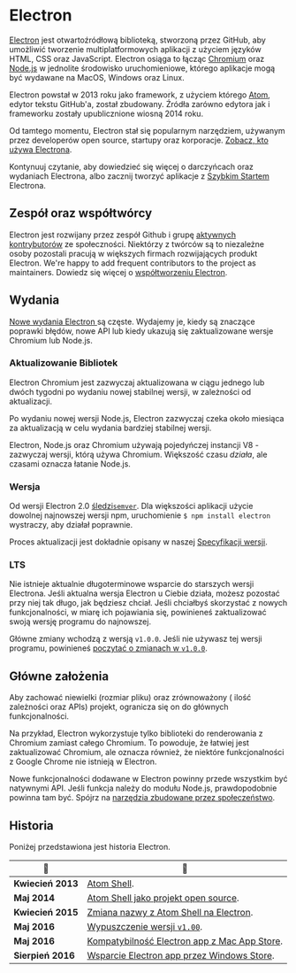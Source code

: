 # Electron

[Electron](https://electronjs.org) jest otwartoźródłową biblioteką, stworzoną przez GitHub, aby umożliwić tworzenie multiplatformowych aplikacji z użyciem języków HTML, CSS oraz JavaScript. Electron osiąga to łącząc [Chromium](https://www.chromium.org/Home) oraz [Node.js](https://nodejs.org) w jednolite środowisko uruchomieniowe, którego aplikacje mogą być wydawane na MacOS, Windows oraz Linux.

Electron powstał w 2013 roku jako framework, z użyciem którego [Atom](https://atom.io), edytor tekstu GitHub'a, został zbudowany. Źródła zarówno edytora jak i frameworku zostały upublicznione wiosną 2014 roku.

Od tamtego momentu, Electron stał się popularnym narzędziem, używanym przez developerów open source, startupy oraz korporacje. [Zobacz, kto używa Electrona](https://electronjs.org/apps).

Kontynuuj czytanie, aby dowiedzieć się więcej o darczyńcach oraz wydaniach Electrona, albo zacznij tworzyć aplikacje z [Szybkim Startem](quick-start.md) Electrona.

## Zespół oraz współtwórcy

Electron jest rozwijany przez zespół Github i grupę [aktywnych kontrybutorów](https://github.com/electron/electron/graphs/contributors) ze społeczności. Niektórzy z twórców są to niezależne osoby pozostali pracują w większych firmach rozwijających produkt Electron. We're happy to add frequent contributors to the project as maintainers. Dowiedz się więcej o [współtworzeniu Electron](https://github.com/electron/electron/blob/master/CONTRIBUTING.md).

## Wydania

[Nowe wydania Electron ](https://github.com/electron/electron/releases) są częste. Wydajemy je, kiedy są znaczące poprawki błędów, nowe API lub kiedy ukazują się zaktualizowane wersje Chromium lub Node.js.

### Aktualizowanie Bibliotek

Electron Chromium jest zazwyczaj aktualizowana w ciągu jednego lub dwóch tygodni po wydaniu nowej stabilnej wersji, w zależności od aktualizacji.

Po wydaniu nowej wersji Node.js, Electron zazwyczaj czeka około miesiąca za aktualizacją w celu wydania bardziej stabilnej wersji.

Electron, Node.js oraz Chromium używają pojedyńczej instancji V8 - zazwyczaj wersji, którą używa Chromium. Większość czasu *działa*, ale czasami oznacza łatanie Node.js.

### Wersja

Od wersji Electron 2.0 [śledzi`semver`](http://semver.org). Dla większości aplikacji użycie dowolnej najnowszej wersji npm, uruchomienie `$ npm install electron` wystraczy, aby działał poprawnie.

Proces aktualizacji jest dokładnie opisany w naszej [Specyfikacji wersji](electron-versioning.md).

### LTS

Nie istnieje aktualnie długoterminowe wsparcie do starszych wersji Electrona. Jeśli aktualna wersja Electron u Ciebie działa, możesz pozostać przy niej tak długo, jak będziesz chciał. Jeśli chciałbyś skorzystać z nowych funkcjonalności, w miarę ich pojawiania się, powinieneś zaktualizować swoją wersję programu do najnowszej.

Główne zmiany wchodzą z wersją `v1.0.0`. Jeśli nie używasz tej wersji programu, powinieneś [poczytać o zmianach w `v1.0.0`](https://electronjs.org/blog/electron-1-0).

## Główne założenia

Aby zachować niewielki (rozmiar pliku) oraz zrównoważony ( ilość zależności oraz APIs) projekt, ogranicza się on do głównych funkcjonalności.

Na przykład, Electron wykorzystuje tylko biblioteki do renderowania z Chromium zamiast całego Chromium. To powoduje, że łatwiej jest zaktualizować Chromium, ale oznacza również, że niektóre funkcjonalności z Google Chrome nie istnieją w Electron.

Nowe funkcjonalności dodawane w Electron powinny przede wszystkim być natywnymi API. Jeśli funkcja należy do modułu Node.js, prawdopodobnie powinna tam być. Spójrz na [narzędzia zbudowane przez społeczeństwo](https://electronjs.org/community).

## Historia

Poniżej przedstawiona jest historia Electron.

| :calendar:        | :tada:                                                                                                              |
| ----------------- | ------------------------------------------------------------------------------------------------------------------- |
| **Kwiecień 2013** | [Atom Shell](https://github.com/electron/electron/commit/6ef8875b1e93787fa9759f602e7880f28e8e6b45).                 |
| **Maj 2014**      | [Atom Shell jako projekt open source](http://blog.atom.io/2014/05/06/atom-is-now-open-source.html).                 |
| **Kwiecień 2015** | [Zmiana nazwy z Atom Shell na Electron](https://github.com/electron/electron/pull/1389).                            |
| **Maj 2016**      | [Wypuszczenie wersji `v1.00`](https://electronjs.org/blog/electron-1-0).                                            |
| **Maj 2016**      | [Kompatybilność Electron app z Mac App Store](https://electronjs.org/docs/tutorial/mac-app-store-submission-guide). |
| **Sierpień 2016** | [Wsparcie Electron app przez Windows Store](https://electronjs.org/docs/tutorial/windows-store-guide).              |
